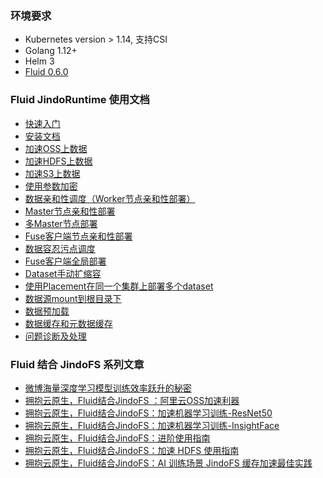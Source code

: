 ### 环境要求
* Kubernetes version > 1.14, 支持CSI
* Golang 1.12+
* Helm 3
* [Fluid 0.6.0](http://smartdata-binary.oss-cn-shanghai.aliyuncs.com/fluid/356/fluid-0.6.0.tgz)


### Fluid JindoRuntime 使用文档
* [快速入门](./common/jindo_fluid_quickStart.md)
* [安装文档](./common/jindo_fluid_install.md)
* [加速OSS上数据](./common/jindo_fluid_oss_ufs_example.md)
* [加速HDFS上数据](./common/jindo_fluid_hdfs_ufs_example.md)
* [加速S3上数据](./common/jindo_fluid_s3_ufs_example.md)
* [使用参数加密](./common/jindo_fluid_encryptOption.md)
* [数据亲和性调度（Worker节点亲和性部署）](./common/jindo_fluid_nodeAffinity.md)
* [Master节点亲和性部署](./common/jindo_fluid_nodeselector_for_master.md)
* [多Master节点部署](./common/jindo_fluid_multimaster.md)
* [Fuse客户端节点亲和性部署](./common/jindo_fluid_fuse_nodeselector.md)
* [数据容忍污点调度](./common/jindo_fluid_toleration.md)
* [Fuse客户端全局部署](./common/jindo_fluid_globalfuse.md)
* [Dataset手动扩缩容](./common/jindo_fluid_autoscale.md)
* [使用Placement在同一个集群上部署多个dataset](./common/jindo_fluid_placement.md)
* [数据源mount到根目录下](./common/jindo_fluid_mount.md)
* [数据预加载](./common/jindo_fluid_dataload.md)
* [数据缓存和元数据缓存](./common/jindo_fluid_data_meta_cache.md)
* [问题诊断及处理](./common/jindo_fluid_question.md)



### Fluid 结合 JindoFS 系列文章
* [微博海量深度学习模型训练效率跃升的秘密](https://www.infoq.cn/article/FClx4Cco6b1jomi6UZSy)
* [拥抱云原生，Fluid结合JindoFS ：阿里云OSS加速利器](jindo_fluid_jindofs_oss_introduce.md)
* [拥抱云原生，Fluid结合JindoFS：加速机器学习训练-ResNet50](jindo_fluid_resnet50_example.md)
* [拥抱云原生，Fluid结合JindoFS：加速机器学习训练-InsightFace](jindo_fluid_insightFace_example.md)
* [拥抱云原生，Fluid结合JindoFS：进阶使用指南](jindo_fluid_jindofs_step_introduce.md)
* [拥抱云原生，Fluid结合JindoFS：加速 HDFS 使用指南](jindo_fluid_jindofs_hdfs_introduce.md)
* [拥抱云原生，Fluid结合JindoFS：AI 训练场景 JindoFS 缓存加速最佳实践](jindo_fluid_cache_performance_report.md)